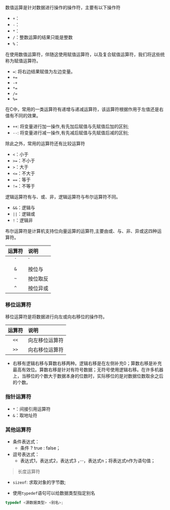 

数值运算是针对数据进行操作的操作符，主要有以下操作符

* `+`：
* `-`：
* `*`：
* `/`：整数运算的结果只能是整数
* `%`：

在使用数值运算符，伴随这使用赋值运算符，以及复合赋值运算符，我们将这些统称为赋值运算符。

* `=`: 将右边结果赋值为左边变量。
* `+=`
* `-+`
* `*=`
* `/=`
* `%=`

在C中，常用的一类运算符有递增与递减运算符，该运算符根据作用于左值还是右值有不同的效果。

* `++`: 将变量进行加一操作,有先加后赋值与先赋值后加的区别;
* `--`: 将变量进行减一操作,有先减后赋值与先赋值后减的区别;

除此之外，常用的运算符还有比较运算符

* `<`：小于
* `>=`：不小于
* `>`：大于
* `<=`：不大于
* `==`：等于
* `!=`：不等于

逻辑运算符有与、或、非，逻辑运算符与布尔运算符不同。


* `&&`：逻辑与
* `||`：逻辑或
* `!`：逻辑非

布尔运算符是计算机支持位向量运算的运算符,主要由或、与、非、异或这四种运算符。

| 运算符 | 说明 |
|:---:|:--- |
| `|` | 按位或 |
| `&` | 按位与 |
| `~` | 按位取反 |
| `^` | 按位异或 |

### 移位运算符

移位运算符是将数据进行向左或向右移位的操作符。

| 运算符 | 说明 |
|:---:|:--- |
| `<<` | 向左移位运算符 |
| `>>` | 向右移位运算符 |

* 右移有逻辑右移与算数右移两种。逻辑右移是在左侧补充0；算数右移是补充最高有效位。算数右移是针对有符号数据；无符号使用逻辑右移。在许多机器上，当移位的个数大于数据本身的位数时，实际移位的是对数据位数取余之后的个数。

### 指针运算符

* `*`：间接引用运算符
* `&`：取地址符

### 其他运算符

* 条件表达式：
    * 条件 ? true : false；
* 逗号表达式：
    * 表达式1，表达式2，表达式3 ，···，表达式n；将表达式n作为语句值；
> 长度运算符

* `sizeof`: 求取对象的字节数;

* 使用`typedef`语句可以给数据类型指定别名

```C
typedef <源数据类型> <别名>;
```